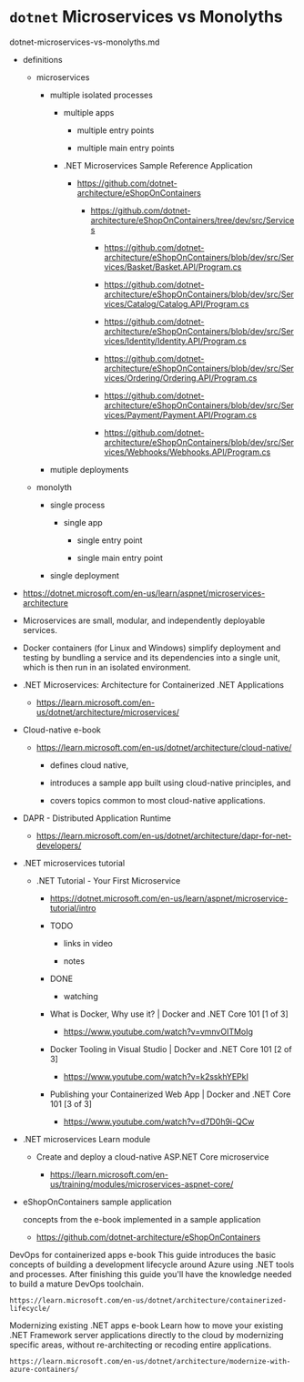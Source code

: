 # `dotnet` Microservices vs Monolyths

dotnet-microservices-vs-monolyths.md

*   definitions

    *   microservices

        *   multiple isolated processes 
        
            *   multiple apps
            
                *   multiple entry points
                
                *   multiple main entry points

            *   .NET Microservices Sample Reference Application
        
                *   https://github.com/dotnet-architecture/eShopOnContainers

                    *   https://github.com/dotnet-architecture/eShopOnContainers/tree/dev/src/Services

                        *   https://github.com/dotnet-architecture/eShopOnContainers/blob/dev/src/Services/Basket/Basket.API/Program.cs

                        *   https://github.com/dotnet-architecture/eShopOnContainers/blob/dev/src/Services/Catalog/Catalog.API/Program.cs

                        *   https://github.com/dotnet-architecture/eShopOnContainers/blob/dev/src/Services/Identity/Identity.API/Program.cs

                        *   https://github.com/dotnet-architecture/eShopOnContainers/blob/dev/src/Services/Ordering/Ordering.API/Program.cs

                        *   https://github.com/dotnet-architecture/eShopOnContainers/blob/dev/src/Services/Payment/Payment.API/Program.cs

                        *   https://github.com/dotnet-architecture/eShopOnContainers/blob/dev/src/Services/Webhooks/Webhooks.API/Program.cs

        *   mutiple deployments
        
    *   monolyth

        *   single process 
        
            *   single app 
            
                *   single entry point
                
                *   single main entry point

        *   single deployment

*   https://dotnet.microsoft.com/en-us/learn/aspnet/microservices-architecture

*   Microservices are small, modular, and independently deployable services. 

*   Docker containers (for Linux and Windows) simplify deployment and testing by 
    bundling a service and its dependencies into a single unit, which is then 
    run in an isolated environment.

*   .NET Microservices: Architecture for Containerized .NET Applications

    *   https://learn.microsoft.com/en-us/dotnet/architecture/microservices/

*   Cloud-native e-book

    *   https://learn.microsoft.com/en-us/dotnet/architecture/cloud-native/

        *   defines cloud native, 
        
        *   introduces a sample app built using cloud-native principles, and 
        
        *   covers topics common to most cloud-native applications.

*   DAPR - Distributed Application Runtime

    *   https://learn.microsoft.com/en-us/dotnet/architecture/dapr-for-net-developers/

*   .NET microservices tutorial

    *   .NET Tutorial - Your First Microservice
    
        *   https://dotnet.microsoft.com/en-us/learn/aspnet/microservice-tutorial/intro

        *   TODO

            *   links in video

            *   notes

        *   DONE

            *   watching

        *   What is Docker, Why use it? | Docker and .NET Core 101 [1 of 3]

            *   https://www.youtube.com/watch?v=vmnvOITMoIg

        *   Docker Tooling in Visual Studio | Docker and .NET Core 101 [2 of 3]

            *   https://www.youtube.com/watch?v=k2sskhYEPkI

        *   Publishing your Containerized Web App | Docker and .NET Core 101 [3 of 3]

            *   https://www.youtube.com/watch?v=d7D0h9i-QCw

*   .NET microservices Learn module

    *   Create and deploy a cloud-native ASP.NET Core microservice

        *   https://learn.microsoft.com/en-us/training/modules/microservices-aspnet-core/

*   eShopOnContainers sample application

    concepts from the e-book implemented in a sample application

    *   https://github.com/dotnet-architecture/eShopOnContainers


DevOps for containerized apps e-book
This guide introduces the basic concepts of building a development lifecycle around Azure using .NET tools and processes. After finishing this guide you'll have the knowledge needed to build a mature DevOps toolchain.

    https://learn.microsoft.com/en-us/dotnet/architecture/containerized-lifecycle/

Modernizing existing .NET apps e-book
Learn how to move your existing .NET Framework server applications directly to the cloud by modernizing specific areas, without re-architecting or recoding entire applications.

    https://learn.microsoft.com/en-us/dotnet/architecture/modernize-with-azure-containers/
